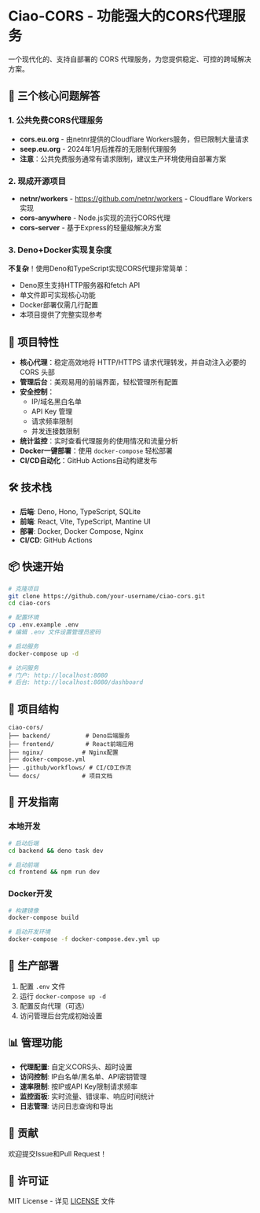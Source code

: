 # Ciao-CORS - 功能强大的CORS代理服务

一个现代化的、支持自部署的 CORS 代理服务，为您提供稳定、可控的跨域解决方案。

## 🎯 三个核心问题解答

### 1. 公共免费CORS代理服务
- **cors.eu.org** - 由netnr提供的Cloudflare Workers服务，但已限制大量请求
- **seep.eu.org** - 2024年1月后推荐的无限制代理服务
- **注意**：公共免费服务通常有请求限制，建议生产环境使用自部署方案

### 2. 现成开源项目
- **netnr/workers** - <https://github.com/netnr/workers> - Cloudflare Workers实现
- **cors-anywhere** - Node.js实现的流行CORS代理
- **cors-server** - 基于Express的轻量级解决方案

### 3. Deno+Docker实现复杂度
**不复杂**！使用Deno和TypeScript实现CORS代理非常简单：
- Deno原生支持HTTP服务器和fetch API
- 单文件即可实现核心功能
- Docker部署仅需几行配置
- 本项目提供了完整实现参考

## 🚀 项目特性

- **核心代理**：稳定高效地将 HTTP/HTTPS 请求代理转发，并自动注入必要的 CORS 头部
- **管理后台**：美观易用的前端界面，轻松管理所有配置
- **安全控制**：
  - IP/域名黑白名单
  - API Key 管理
  - 请求频率限制
  - 并发连接数限制
- **统计监控**：实时查看代理服务的使用情况和流量分析
- **Docker一键部署**：使用 `docker-compose` 轻松部署
- **CI/CD自动化**：GitHub Actions自动构建发布

## 🛠️ 技术栈

- **后端**: Deno, Hono, TypeScript, SQLite
- **前端**: React, Vite, TypeScript, Mantine UI
- **部署**: Docker, Docker Compose, Nginx
- **CI/CD**: GitHub Actions

## 📦 快速开始

```bash
# 克隆项目
git clone https://github.com/your-username/ciao-cors.git
cd ciao-cors

# 配置环境
cp .env.example .env
# 编辑 .env 文件设置管理员密码

# 启动服务
docker-compose up -d

# 访问服务
# 门户: http://localhost:8080
# 后台: http://localhost:8080/dashboard
```

## 📁 项目结构

```
ciao-cors/
├── backend/          # Deno后端服务
├── frontend/         # React前端应用
├── nginx/           # Nginx配置
├── docker-compose.yml
├── .github/workflows/ # CI/CD工作流
└── docs/            # 项目文档
```

## 🔧 开发指南

### 本地开发
```bash
# 启动后端
cd backend && deno task dev

# 启动前端
cd frontend && npm run dev
```

### Docker开发
```bash
# 构建镜像
docker-compose build

# 启动开发环境
docker-compose -f docker-compose.dev.yml up
```

## 🚢 生产部署

1. 配置 `.env` 文件
2. 运行 `docker-compose up -d`
3. 配置反向代理（可选）
4. 访问管理后台完成初始设置

## 📊 管理功能

- **代理配置**: 自定义CORS头、超时设置
- **访问控制**: IP白名单/黑名单、API密钥管理
- **速率限制**: 按IP或API Key限制请求频率
- **监控面板**: 实时流量、错误率、响应时间统计
- **日志管理**: 访问日志查询和导出

## 🤝 贡献

欢迎提交Issue和Pull Request！

## 📄 许可证

MIT License - 详见 [LICENSE](LICENSE) 文件
